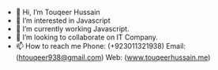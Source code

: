 - 👋 Hi, I’m Touqeer Hussain
- 👀 I’m interested in Javascript
- 🌱 I’m currently working Javascript.
- 💞️ I’m looking to collaborate on IT Company.
- 📫 How to reach me Phone: (+923011321938) Email: (htouqeer938@gmail.com) Web: (www.touqeerhussain.me)

